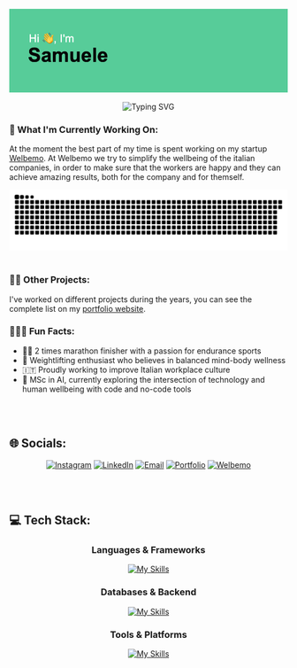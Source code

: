 ![Header](header.png)

<div align="center">
  <img src="https://readme-typing-svg.herokuapp.com?font=Fira+Code&weight=600&size=28&duration=4000&pause=1000&color=57CC99&center=true&vCenter=true&width=600&lines=Hey%2C+it's+me%2C+Mona!;Full-Stack+Developer+%26+Founder;Passionate+about+AI+%26+Mental+Health" alt="Typing SVG" />
</div>

### 🤖 What I'm Currently Working On:

At the moment the best part of my time is spent working on my startup [Welbemo](https://www.welbemo.com). At Welbemo we try to simplify the wellbeing of the italian companies, in order to make sure that the workers are happy and they can achieve amazing results, both for the company and for themself.

<div align="center">
  <img src="./snake.svg" alt="Snake animation" />
</div>

<br />

### 🤙🏻 Other Projects:

I've worked on different projects during the years, you can see the complete list on my [portfolio website](https://www.samuelemonasterolo.com/).

### 🏋🏻‍♂️ Fun Facts:

- 🏃‍♂️ 2 times marathon finisher with a passion for endurance sports
- 💪 Weightlifting enthusiast who believes in balanced mind-body wellness
- 🇮🇹 Proudly working to improve Italian workplace culture
- 🤖 MSc in AI, currently exploring the intersection of technology and human wellbeing with code and no-code tools

<br />
<br />

## 🌐 Socials:

<div align="center">
  
[![Instagram](https://img.shields.io/badge/Instagram-%23E4405F.svg?style=for-the-badge&logo=Instagram&logoColor=white)](https://instagram.com/samu_mona)
[![LinkedIn](https://img.shields.io/badge/LinkedIn-%230077B5.svg?style=for-the-badge&logo=linkedin&logoColor=white)](https://linkedin.com/in/samuele-monasterolo-b01404280)
[![Email](https://img.shields.io/badge/Email-%23D14836.svg?style=for-the-badge&logo=gmail&logoColor=white)](mailto:smonasterolo2@gmail.com)
[![Portfolio](https://img.shields.io/badge/Portfolio-%2357CC99.svg?style=for-the-badge&logo=firefox&logoColor=white)](https://www.samuelemonasterolo.com/)
[![Welbemo](https://img.shields.io/badge/Welbemo-%234285F4.svg?style=for-the-badge&logo=google-chrome&logoColor=white)](https://www.welbemo.com)

</div>

<br />
<br />

## 💻 Tech Stack:

<div align="center">

### Languages & Frameworks

[![My Skills](https://skillicons.dev/icons?i=js,ts,react,nextjs,html,css,tailwind)](https://skillicons.dev)

### Databases & Backend

[![My Skills](https://skillicons.dev/icons?i=mongo,postgres,supabase,firebase,nodejs,py)](https://skillicons.dev)

### Tools & Platforms

[![My Skills](https://skillicons.dev/icons?i=docker,git,figma,vscode,github,cloudflare,sentry,vercel)](https://skillicons.dev)

</div>

<br />
<br />
